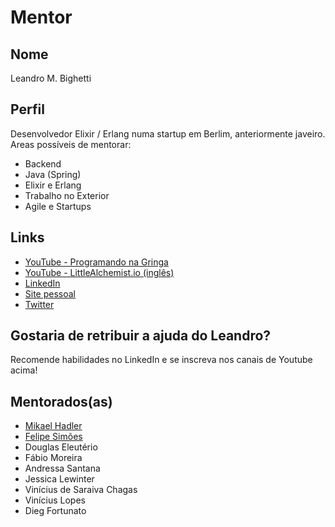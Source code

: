 # Mentor

## Nome

Leandro M. Bighetti

## Perfil

Desenvolvedor Elixir / Erlang numa startup em Berlim, anteriormente javeiro.
Areas possíveis de mentorar:

* Backend
* Java (Spring)
* Elixir e Erlang
* Trabalho no Exterior
* Agile e Startups

## Links

* [YouTube - Programando na Gringa](https://www.youtube.com/channel/UCKN63lTXUgCSjR5gPNDUjmw/videos)
* [YouTube - LittleAlchemist.io (inglês)](https://www.youtube.com/c/LittleAlchemistio)
* [LinkedIn](https://www.linkedin.com/in/leandrobighetti/)
* [Site pessoal](http://littlealchemist.io)
* [Twitter](https://twitter.com/leandrobighetti)

## Gostaria de retribuir a ajuda do Leandro?

Recomende habilidades no LinkedIn e se inscreva nos canais de Youtube acima!

## Mentorados(as)

- [Mikael Hadler](/profiles/mentors/profiles/mikaelhadler.md)
- [Felipe Simões](/profiles/pupils/profiles/felipe_simoes.md)
- Douglas Eleutério
- Fábio Moreira
- Andressa Santana
- Jessica Lewinter
- Vinícius de Saraiva Chagas
- Vinícius Lopes
- Dieg Fortunato
